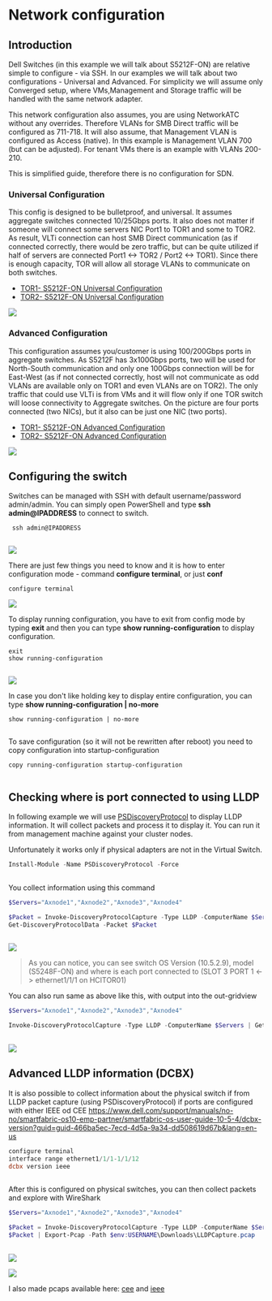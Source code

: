 # Network configuration

## Introduction

Dell Switches (in this example we will talk about S5212F-ON) are relative simple to configure - via SSH. In our examples we will talk about two configurations - Universal and Advanced. For simplicity we will assume only Converged setup, where VMs,Management and Storage traffic will be handled with the same network adapter.

This network configuration also assumes, you are using NetworkATC without any overrides. Therefore VLANs for SMB Direct traffic will be configured as 711-718. It will also assume, that Management VLAN is configured as Access (native). In this example is Management VLAN 700 (but can be adjusted). For tenant VMs there is an example with VLANs 200-210.

This is simplified guide, therefore there is no configuration for SDN.

### Universal Configuration

This config is designed to be bulletproof, and universal. It assumes aggregate switches connected 10/25Gbps ports. It also does not matter if someone will connect some servers NIC Port1 to TOR1 and some to TOR2. As result, VLTi connection can host SMB Direct communication (as if connected correctly, there would be zero traffic, but can be quite utilized if half of servers are connected Port1 <-> TOR2 / Port2 <-> TOR1). Since there is enough capacity, TOR will allow all storage VLANs to communicate on both switches.

* [TOR1- S5212F-ON Universal Configuration](./media/S5212F-ON-TOR2-Universal.cfg)
* [TOR2- S5212F-ON Universal Configuration](./media/S5212F-ON-TOR2-Universal.cfg)

![](./media/networkschema01.png)

### Advanced Configuration

This configuration assumes you/customer is using 100/200Gbps ports in aggregate switches. As S5212F has 3x100Gbps ports, two will be used for North-South communication and only one 100Gbps connection will be for East-West (as if not connected correctly, host will not communicate as odd VLANs are available only on TOR1 and even VLANs are on TOR2). The only traffic that could use VLTi is from VMs and it will flow only if one TOR switch will loose connectivity to Aggregate switches. On the picture are four ports connected (two NICs), but it also can be just one NIC (two ports).

* [TOR1- S5212F-ON Advanced Configuration](./media/S5212F-ON-TOR2-Advanced.cfg)
* [TOR2- S5212F-ON Advanced Configuration](./media/S5212F-ON-TOR2-Advanced.cfg)


![](./media/networkschema02.png)

## Configuring the switch

Switches can be managed with SSH with default username/password admin/admin. You can simply open PowerShell and type **ssh admin@IPADDRESS** to connect to switch.

```config
 ssh admin@IPADDRESS
 
```

![](./media/powershell01.png)

There are just few things you need to know and it is how to enter configuration mode - command **configure terminal**, or just **conf**

```config
configure terminal

```
 
![](./media/powershell02.png)

To display running configuration, you have to exit from config mode by typing **exit** and then you can type **show running-configuration** to display configuration.

```config
exit
show running-configuration
 
```

![](./media/powershell03.png)

In case you don't like holding key to display entire configuration, you can type  **show running-configuration | no-more**

```config
show running-configuration | no-more
 
```

To save configuration (so it will not be rewritten after reboot) you need to copy configuration into startup-configuration

```config
copy running-configuration startup-configuration
 
```

## Checking where is port connected to using LLDP

In following example we will use [PSDiscoveryProtocol](https://github.com/lahell/PSDiscoveryProtocol) to display LLDP information. It will collect packets and process it to display it. You can run it from management machine against your cluster nodes. 

Unfortunately it works only if physical adapters are not in the Virtual Switch.

```PowerShell
Install-Module -Name PSDiscoveryProtocol -Force
 
```

You collect information using this command

```Powershell
$Servers="Axnode1","Axnode2","Axnode3","Axnode4"

$Packet = Invoke-DiscoveryProtocolCapture -Type LLDP -ComputerName $Servers
Get-DiscoveryProtocolData -Packet $Packet
 
```

![](./media/powershell04.png)

> As you can notice, you can see switch OS Version (10.5.2.9), model (S5248F-ON) and where is each port connected to (SLOT 3 PORT 1 <-> ethernet1/1/1 on HCITOR01)

You can also run same as above like this, with output into the out-gridview

```PowerShell
$Servers="Axnode1","Axnode2","Axnode3","Axnode4"

Invoke-DiscoveryProtocolCapture -Type LLDP -ComputerName $Servers | Get-DiscoveryProtocolData | Out-GridView
 
```

![](./media/powershell05.png)

## Advanced LLDP information (DCBX)

It is also possible to collect information about the physical switch if from LLDP packet capture (using PSDiscoveryProtocol) if ports are configured with either IEEE od CEE https://www.dell.com/support/manuals/no-no/smartfabric-os10-emp-partner/smartfabric-os-user-guide-10-5-4/dcbx-version?guid=guid-466ba5ec-7ecd-4d5a-9a34-dd508619d67b&lang=en-us

```PowerShell
configure terminal
interface range ethernet1/1/1-1/1/12
dcbx version ieee
 
```

After this is configured on physical switches, you can then collect packets and explore with WireShark

```Powershell
$Servers="Axnode1","Axnode2","Axnode3","Axnode4"

$Packet = Invoke-DiscoveryProtocolCapture -Type LLDP -ComputerName $Servers
$Packet | Export-Pcap -Path $env:USERNAME\Downloads\LLDPCapture.pcap
 
```

![](./media/wireshark_ieee.png)

![](./media/wireshark_cee.png)

I also made pcaps available here: [cee](./media/cee.pcap) and [ieee](./media/ieee.pcap)